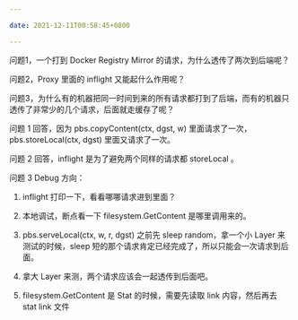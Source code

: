 ```yaml
---

date: 2021-12-11T00:58:45+0800

---
```


问题1，一个打到 Docker Registry Mirror 的请求，为什么透传了两次到后端呢？

问题2，Proxy 里面的 inflight 又能起什么作用呢？

问题3，为什么有的机器把同一时间到来的所有请求都打到了后端，而有的机器只透传了非常少的几个请求，后面就走缓存了呢？


问题 1 回答，因为 pbs.copyContent(ctx, dgst, w) 里面请求了一次，pbs.storeLocal(ctx, dgst) 里面又请求了一次。

问题 2 回答，inflight 是为了避免两个同样的请求都 storeLocal 。

问题 3 Debug 方向：

1. inflight 打印一下，看看哪哪请求进到里面？
2. 本地调试，断点看一下 filesystem.GetContent 是哪里调用来的。
3. pbs.serveLocal(ctx, w, r, dgst) 之前先 sleep random，拿一个小 Layer 来测试的时候，sleep 短的那个请求肯定已经完成了，所以只能会一次请求到后面。
4. 拿大 Layer 来测，两个请求应该会一起透传到后面吧。


2. filesystem.GetContent 是 Stat 的时候，需要先读取 link 内容，然后再去 stat link 文件
